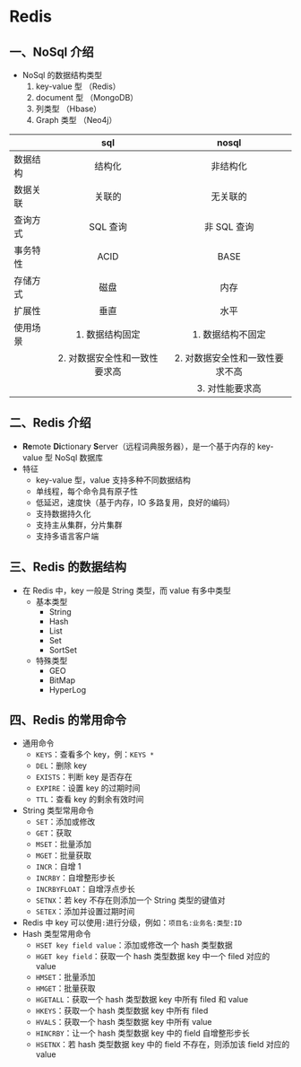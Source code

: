 # Redis

## 一、NoSql 介绍

- NoSql 的数据结构类型
  1. key-value 型 （Redis）
  2. document 型 （MongoDB）
  3. 列类型 （Hbase）
  4. Graph 类型 （Neo4j）

|          |              sql              |              nosql              |
| -------- | :---------------------------: | :-----------------------------: |
| 数据结构 |            结构化             |            非结构化             |
| 数据关联 |            关联的             |            无关联的             |
| 查询方式 |           SQL 查询            |           非 SQL 查询           |
| 事务特性 |             ACID              |              BASE               |
| 存储方式 |             磁盘              |              内存               |
| 扩展性   |             垂直              |              水平               |
| 使用场景 |        1. 数据结构固定        |        1. 数据结构不固定        |
|          | 2. 对数据安全性和一致性要求高 | 2. 对数据安全性和一致性要求不高 |
|          |                               |         3. 对性能要求高         |

## 二、Redis 介绍

- **Re**mote **Di**ctionary **S**erver（远程词典服务器），是一个基于内存的 key-value 型 NoSql 数据库
- 特征
  - key-value 型，value 支持多种不同数据结构
  - 单线程，每个命令具有原子性
  - 低延迟，速度快（基于内存，IO 多路复用，良好的编码）
  - 支持数据持久化
  - 支持主从集群，分片集群
  - 支持多语言客户端

## 三、Redis 的数据结构

- 在 Redis 中，key 一般是 String 类型，而 value 有多中类型
  - 基本类型
    - String
    - Hash
    - List
    - Set
    - SortSet
  - 特殊类型
    - GEO
    - BitMap
    - HyperLog

## 四、Redis 的常用命令

- 通用命令
  - `KEYS`：查看多个 key，例：`KEYS *`
  - `DEL`：删除 key
  - `EXISTS`：判断 key 是否存在
  - `EXPIRE`：设置 key 的过期时间
  - `TTL`：查看 key 的剩余有效时间
- String 类型常用命令
  - `SET`：添加或修改
  - `GET`：获取
  - `MSET`：批量添加
  - `MGET`：批量获取
  - `INCR`：自增 1
  - `INCRBY`：自增整形步长
  - `INCRBYFLOAT`：自增浮点步长
  - `SETNX`：若 key 不存在则添加一个 String 类型的键值对
  - `SETEX`：添加并设置过期时间
- Redis 中 key 可以使用`:`进行分级，例如：`项目名:业务名:类型:ID`
- Hash 类型常用命令
  - `HSET key field value`：添加或修改一个 hash 类型数据
  - `HGET key field`：获取一个 hash 类型数据 key 中一个 filed 对应的 value
  - `HMSET`：批量添加
  - `HMGET`：批量获取
  - `HGETALL`：获取一个 hash 类型数据 key 中所有 filed 和 value
  - `HKEYS`：获取一个 hash 类型数据 key 中所有 filed
  - `HVALS`：获取一个 hash 类型数据 key 中所有 value
  - `HINCRBY`：让一个 hash 类型数据 key 中的 field 自增整形步长
  - `HSETNX`：若 hash 类型数据 key 中的 field 不存在，则添加该 field 对应的 value